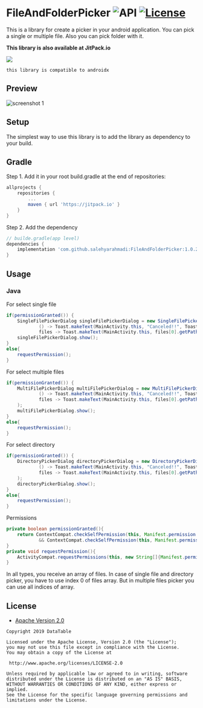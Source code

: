 FileAndFolderPicker ![API](https://img.shields.io/badge/API-21%2B-brightgreen.svg?style=flat) [![License](https://img.shields.io/badge/License-Apache%202.0-green.svg)](https://opensource.org/licenses/Apache-2.0)
===================

This is a library for create a picker in your android application. You can pick a single or multiple file. Also you can pick folder with it.
  



**This library is also available at JitPack.io**

[![](https://jitpack.io/v/salehyarahmadi/FileAndFolderPicker.svg)](https://jitpack.io/#salehyarahmadi/FileAndFolderPicker)



`this library is compatible to androidx`

## Preview
![screenshot 1](https://github.com/salehyarahmadi/FileAndFolderPicker/blob/master/1.jpg)

## Setup
The simplest way to use this library is to add the library as dependency to your build.

## Gradle

Step 1. Add it in your root build.gradle at the end of repositories:

```gradle
allprojects {
	repositories {
		...
		maven { url 'https://jitpack.io' }
	}
}
```

Step 2. Add the dependency
  
```gradle
// builde.gradle(app level)
dependencies {
    implementation 'com.github.salehyarahmadi:FileAndFolderPicker:1.0.2'
}
```
 


## Usage

### Java

For select single file
```java
if(permissionGranted()) {
    SingleFilePickerDialog singleFilePickerDialog = new SingleFilePickerDialog(this,
            () -> Toast.makeText(MainActivity.this, "Canceled!!", Toast.LENGTH_SHORT).show(),
            files -> Toast.makeText(MainActivity.this, files[0].getPath(), Toast.LENGTH_SHORT).show());
    singleFilePickerDialog.show();
}
else{
    requestPermission();
}
```

For select multiple files
```java
if(permissionGranted()) {
    MultiFilePickerDialog multiFilePickerDialog = new MultiFilePickerDialog(this,
            () -> Toast.makeText(MainActivity.this, "Canceled!!", Toast.LENGTH_SHORT).show(),
            files -> Toast.makeText(MainActivity.this, files[0].getPath(), Toast.LENGTH_SHORT).show()
    );
    multiFilePickerDialog.show();
}
else{
    requestPermission();
}
```

For select directory
```java
if(permissionGranted()) {
    DirectoryPickerDialog directoryPickerDialog = new DirectoryPickerDialog(this,
            () -> Toast.makeText(MainActivity.this, "Canceled!!", Toast.LENGTH_SHORT).show(),
            files -> Toast.makeText(MainActivity.this, files[0].getPath(), Toast.LENGTH_SHORT).show()
    );
    directoryPickerDialog.show();
}
else{
    requestPermission();
}
```

Permissions
```java
private boolean permissionGranted(){
    return ContextCompat.checkSelfPermission(this, Manifest.permission.WRITE_EXTERNAL_STORAGE) == PackageManager.PERMISSION_GRANTED
            && ContextCompat.checkSelfPermission(this, Manifest.permission.READ_EXTERNAL_STORAGE) == PackageManager.PERMISSION_GRANTED;
}
private void requestPermission(){
    ActivityCompat.requestPermissions(this, new String[]{Manifest.permission.WRITE_EXTERNAL_STORAGE, Manifest.permission.READ_EXTERNAL_STORAGE}, 1);
}
```

In all types, you receive an array of files. In case of single file and directory picker, you have to use index 0 of files array. But in multiple files picker you can use all indices of array.

    
    


    


        
 ## License

* [Apache Version 2.0](http://www.apache.org/licenses/LICENSE-2.0.html)

```
Copyright 2019 DataTable

Licensed under the Apache License, Version 2.0 (the "License");
you may not use this file except in compliance with the License.
You may obtain a copy of the License at

 http://www.apache.org/licenses/LICENSE-2.0

Unless required by applicable law or agreed to in writing, software
distributed under the License is distributed on an "AS IS" BASIS,
WITHOUT WARRANTIES OR CONDITIONS OF ANY KIND, either express or implied.
See the License for the specific language governing permissions and
limitations under the License.
       

